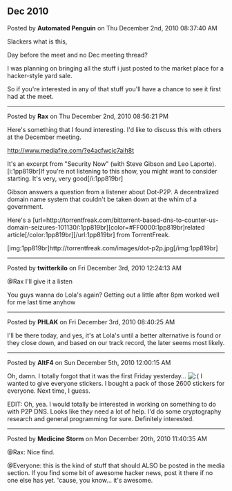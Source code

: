 ## Dec 2010
Posted by **Automated Penguin** on Thu December 2nd, 2010 08:37:40 AM

Slackers what is this,

Day before the meet and no Dec meeting thread?

I was planning on bringing all the stuff i just posted to the market place for a hacker-style yard sale.

So if you're interested in any of that stuff you'll have a chance to see it first had at the meet.

--------------------------------------------------------------------------------

Posted by **Rax** on Thu December 2nd, 2010 08:56:21 PM

Here's something that I found interesting. I'd like to discuss this with others at the December meeting.

<!-- m --><a class="postlink" href="http://www.mediafire.com/?e4acfwcic7aih8t">http://www.mediafire.com/?e4acfwcic7aih8t</a><!-- m -->

It's an excerpt from &quot;Security Now&quot; (with Steve Gibson and Leo Laporte).  [i:1pp819br]If you're not listening to this show, you might want to consider starting. It's very, very good[/i:1pp819br]

Gibson answers a question from a listener about Dot-P2P. A decentralized domain name system that couldn't be taken down at the whim of a government.

Here's a [url=http&#58;//torrentfreak&#46;com/bittorrent-based-dns-to-counter-us-domain-seizures-101130/:1pp819br][color=#FF0000:1pp819br]related article[/color:1pp819br][/url:1pp819br] from TorrentFreak.

[img:1pp819br]http&#58;//torrentfreak&#46;com/images/dot-p2p&#46;jpg[/img:1pp819br]

--------------------------------------------------------------------------------

Posted by **twitterkilo** on Fri December 3rd, 2010 12:24:13 AM

@Rax I'll give it a listen

You guys wanna do Lola's again? Getting out a little after 8pm worked well for me last time anyhow

--------------------------------------------------------------------------------

Posted by **PHLAK** on Fri December 3rd, 2010 08:40:25 AM

I'll be there today, and yes, it's at Lola's until a better alternative is found or they close down, and based on our track record, the later seems most likely.

--------------------------------------------------------------------------------

Posted by **AltF4** on Sun December 5th, 2010 12:00:15 AM

Oh, damn. I totally forgot that it was the first Friday yesterday... <!-- s:( --><img src="{SMILIES_PATH}/icon_e_sad.gif" alt=":(" title="Sad" /><!-- s:( --> I wanted to give everyone stickers. I bought a pack of those 2600 stickers for everyone. Next time, I guess.

EDIT: Oh, yea. I would totally be interested in working on something to do with P2P DNS. Looks like they need a lot of help. I'd do some cryptography research and general programming for sure. Definitely interested.

--------------------------------------------------------------------------------

Posted by **Medicine Storm** on Mon December 20th, 2010 11:40:35 AM

@Rax: Nice find.

@Everyone: this is the kind of stuff that should ALSO be posted in the media section. If you find some bit of awesome hacker news, post it there if no one else has yet. 'cause, you know... it's awesome.
